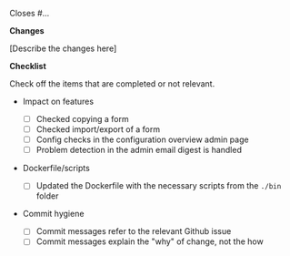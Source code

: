 Closes #...

**Changes**

[Describe the changes here]

**Checklist**

Check off the items that are completed or not relevant.

- Impact on features

  - [ ] Checked copying a form
  - [ ] Checked import/export of a form
  - [ ] Config checks in the configuration overview admin page
  - [ ] Problem detection in the admin email digest is handled

- Dockerfile/scripts

  - [ ] Updated the Dockerfile with the necessary scripts from the `./bin` folder

- Commit hygiene

  - [ ] Commit messages refer to the relevant Github issue
  - [ ] Commit messages explain the "why" of change, not the how
